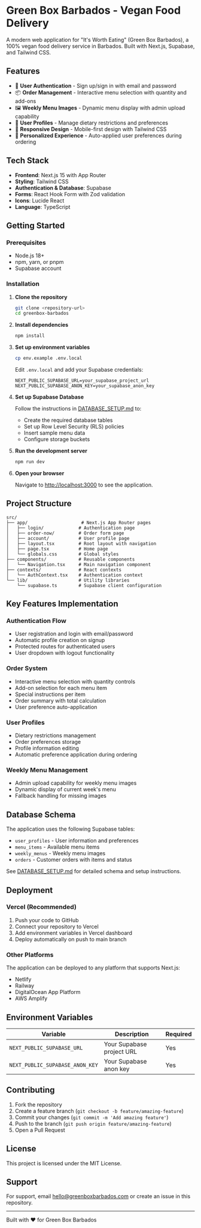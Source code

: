 # Green Box Barbados - Vegan Food Delivery

A modern web application for "It's Worth Eating" (Green Box Barbados), a 100% vegan food delivery service in Barbados. Built with Next.js, Supabase, and Tailwind CSS.

## Features

- 🔐 **User Authentication** - Sign up/sign in with email and password
- 📦 **Order Management** - Interactive menu selection with quantity and add-ons
- 🖼️ **Weekly Menu Images** - Dynamic menu display with admin upload capability
- 👤 **User Profiles** - Manage dietary restrictions and preferences
- 📱 **Responsive Design** - Mobile-first design with Tailwind CSS
- 🎯 **Personalized Experience** - Auto-applied user preferences during ordering

## Tech Stack

- **Frontend**: Next.js 15 with App Router
- **Styling**: Tailwind CSS
- **Authentication & Database**: Supabase
- **Forms**: React Hook Form with Zod validation
- **Icons**: Lucide React
- **Language**: TypeScript

## Getting Started

### Prerequisites

- Node.js 18+ 
- npm, yarn, or pnpm
- Supabase account

### Installation

1. **Clone the repository**
   ```bash
   git clone <repository-url>
   cd greenbox-barbados
   ```

2. **Install dependencies**
   ```bash
   npm install
   ```

3. **Set up environment variables**
   ```bash
   cp env.example .env.local
   ```
   
   Edit `.env.local` and add your Supabase credentials:
   ```
   NEXT_PUBLIC_SUPABASE_URL=your_supabase_project_url
   NEXT_PUBLIC_SUPABASE_ANON_KEY=your_supabase_anon_key
   ```

4. **Set up Supabase Database**
   
   Follow the instructions in [DATABASE_SETUP.md](./DATABASE_SETUP.md) to:
   - Create the required database tables
   - Set up Row Level Security (RLS) policies
   - Insert sample menu data
   - Configure storage buckets

5. **Run the development server**
   ```bash
   npm run dev
   ```

6. **Open your browser**
   
   Navigate to [http://localhost:3000](http://localhost:3000) to see the application.

## Project Structure

```
src/
├── app/                    # Next.js App Router pages
│   ├── login/             # Authentication page
│   ├── order-now/         # Order form page
│   ├── account/           # User profile page
│   ├── layout.tsx         # Root layout with navigation
│   ├── page.tsx           # Home page
│   └── globals.css        # Global styles
├── components/            # Reusable components
│   └── Navigation.tsx     # Main navigation component
├── contexts/              # React contexts
│   └── AuthContext.tsx    # Authentication context
└── lib/                   # Utility libraries
    └── supabase.ts        # Supabase client configuration
```

## Key Features Implementation

### Authentication Flow
- User registration and login with email/password
- Automatic profile creation on signup
- Protected routes for authenticated users
- User dropdown with logout functionality

### Order System
- Interactive menu selection with quantity controls
- Add-on selection for each menu item
- Special instructions per item
- Order summary with total calculation
- User preference auto-application

### User Profiles
- Dietary restrictions management
- Order preferences storage
- Profile information editing
- Automatic preference application during ordering

### Weekly Menu Management
- Admin upload capability for weekly menu images
- Dynamic display of current week's menu
- Fallback handling for missing images

## Database Schema

The application uses the following Supabase tables:

- `user_profiles` - User information and preferences
- `menu_items` - Available menu items
- `weekly_menus` - Weekly menu images
- `orders` - Customer orders with items and status

See [DATABASE_SETUP.md](./DATABASE_SETUP.md) for detailed schema and setup instructions.

## Deployment

### Vercel (Recommended)

1. Push your code to GitHub
2. Connect your repository to Vercel
3. Add environment variables in Vercel dashboard
4. Deploy automatically on push to main branch

### Other Platforms

The application can be deployed to any platform that supports Next.js:
- Netlify
- Railway
- DigitalOcean App Platform
- AWS Amplify

## Environment Variables

| Variable | Description | Required |
|----------|-------------|----------|
| `NEXT_PUBLIC_SUPABASE_URL` | Your Supabase project URL | Yes |
| `NEXT_PUBLIC_SUPABASE_ANON_KEY` | Your Supabase anon key | Yes |

## Contributing

1. Fork the repository
2. Create a feature branch (`git checkout -b feature/amazing-feature`)
3. Commit your changes (`git commit -m 'Add amazing feature'`)
4. Push to the branch (`git push origin feature/amazing-feature`)
5. Open a Pull Request

## License

This project is licensed under the MIT License.

## Support

For support, email hello@greenboxbarbados.com or create an issue in this repository.

---

Built with ❤️ for Green Box Barbados
